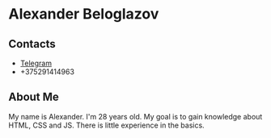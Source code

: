 # Alexander Beloglazov

## Contacts <br/>
* [Telegram](https://t.me/AlexWhiteEye)
* +375291414963

## About Me

My name is Alexander. I'm 28 years old. My goal is to gain knowledge about HTML, CSS and JS. There is little experience in the basics.